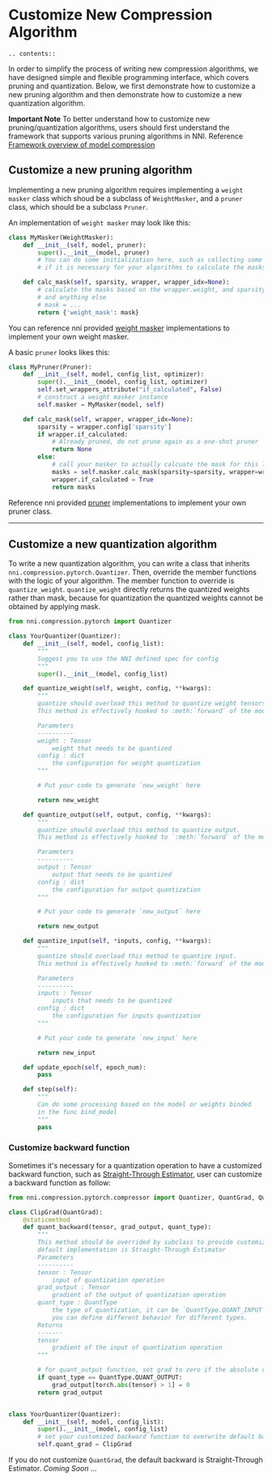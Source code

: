 # Customize New Compression Algorithm

```eval_rst
.. contents::
```

In order to simplify the process of writing new compression algorithms, we have designed simple and flexible programming interface, which covers pruning and quantization. Below, we first demonstrate how to customize a new pruning algorithm and then demonstrate how to customize a new quantization algorithm.

**Important Note** To better understand how to customize new pruning/quantization algorithms, users should first understand the framework that supports various pruning algorithms in NNI. Reference [Framework overview of model compression](https://nni.readthedocs.io/en/latest/Compression/Framework.html)


## Customize a new pruning algorithm

Implementing a new pruning algorithm requires implementing a `weight masker` class which shoud be a subclass of `WeightMasker`, and a `pruner` class, which should be a subclass `Pruner`.

An implementation of `weight masker` may look like this:

```python
class MyMasker(WeightMasker):
    def __init__(self, model, pruner):
        super().__init__(model, pruner)
        # You can do some initialization here, such as collecting some statistics data
        # if it is necessary for your algorithms to calculate the masks.

    def calc_mask(self, sparsity, wrapper, wrapper_idx=None):
        # calculate the masks based on the wrapper.weight, and sparsity, 
        # and anything else
        # mask = ...
        return {'weight_mask': mask}
```

You can reference nni provided [weight masker](https://github.com/microsoft/nni/blob/v1.9/src/sdk/pynni/nni/compression/pytorch/pruning/structured_pruning.py) implementations to implement your own weight masker.

A basic `pruner` looks likes this:

```python
class MyPruner(Pruner):
    def __init__(self, model, config_list, optimizer):
        super().__init__(model, config_list, optimizer)
        self.set_wrappers_attribute("if_calculated", False)
        # construct a weight masker instance
        self.masker = MyMasker(model, self)

    def calc_mask(self, wrapper, wrapper_idx=None):
        sparsity = wrapper.config['sparsity']
        if wrapper.if_calculated:
            # Already pruned, do not prune again as a one-shot pruner
            return None
        else:
            # call your masker to actually calcuate the mask for this layer
            masks = self.masker.calc_mask(sparsity=sparsity, wrapper=wrapper, wrapper_idx=wrapper_idx)
            wrapper.if_calculated = True
            return masks

```

Reference nni provided [pruner](https://github.com/microsoft/nni/blob/v1.9/src/sdk/pynni/nni/compression/pytorch/pruning/one_shot.py) implementations to implement your own pruner class.


***

## Customize a new quantization algorithm

To write a new quantization algorithm, you can write a class that inherits `nni.compression.pytorch.Quantizer`. Then, override the member functions with the logic of your algorithm. The member function to override is `quantize_weight`. `quantize_weight` directly returns the quantized weights rather than mask, because for quantization the quantized weights cannot be obtained by applying mask.

```python
from nni.compression.pytorch import Quantizer

class YourQuantizer(Quantizer):
    def __init__(self, model, config_list):
        """
        Suggest you to use the NNI defined spec for config
        """
        super().__init__(model, config_list)

    def quantize_weight(self, weight, config, **kwargs):
        """
        quantize should overload this method to quantize weight tensors.
        This method is effectively hooked to :meth:`forward` of the model.

        Parameters
        ----------
        weight : Tensor
            weight that needs to be quantized
        config : dict
            the configuration for weight quantization
        """

        # Put your code to generate `new_weight` here

        return new_weight

    def quantize_output(self, output, config, **kwargs):
        """
        quantize should overload this method to quantize output.
        This method is effectively hooked to `:meth:`forward` of the model.

        Parameters
        ----------
        output : Tensor
            output that needs to be quantized
        config : dict
            the configuration for output quantization
        """

        # Put your code to generate `new_output` here

        return new_output

    def quantize_input(self, *inputs, config, **kwargs):
        """
        quantize should overload this method to quantize input.
        This method is effectively hooked to :meth:`forward` of the model.

        Parameters
        ----------
        inputs : Tensor
            inputs that needs to be quantized
        config : dict
            the configuration for inputs quantization
        """

        # Put your code to generate `new_input` here

        return new_input

    def update_epoch(self, epoch_num):
        pass

    def step(self):
        """
        Can do some processing based on the model or weights binded
        in the func bind_model
        """
        pass
```

### Customize backward function

Sometimes it's necessary for a quantization operation to have a customized backward function, such as [Straight-Through Estimator](https://stackoverflow.com/questions/38361314/the-concept-of-straight-through-estimator-ste), user can customize a backward function as follow:

```python
from nni.compression.pytorch.compressor import Quantizer, QuantGrad, QuantType

class ClipGrad(QuantGrad):
    @staticmethod
    def quant_backward(tensor, grad_output, quant_type):
        """
        This method should be overrided by subclass to provide customized backward function,
        default implementation is Straight-Through Estimator
        Parameters
        ----------
        tensor : Tensor
            input of quantization operation
        grad_output : Tensor
            gradient of the output of quantization operation
        quant_type : QuantType
            the type of quantization, it can be `QuantType.QUANT_INPUT`, `QuantType.QUANT_WEIGHT`, `QuantType.QUANT_OUTPUT`,
            you can define different behavior for different types.
        Returns
        -------
        tensor
            gradient of the input of quantization operation
        """

        # for quant_output function, set grad to zero if the absolute value of tensor is larger than 1
        if quant_type == QuantType.QUANT_OUTPUT: 
            grad_output[torch.abs(tensor) > 1] = 0
        return grad_output


class YourQuantizer(Quantizer):
    def __init__(self, model, config_list):
        super().__init__(model, config_list)
        # set your customized backward function to overwrite default backward function
        self.quant_grad = ClipGrad

```

If you do not customize `QuantGrad`, the default backward is Straight-Through Estimator. _Coming Soon_ ...
